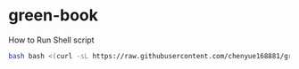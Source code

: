 # green-book

How to Run Shell script
 ```bash
 bash bash <(curl -sL https://raw.githubusercontent.com/chenyue168881/green-book/main/block-tiktokcdn.sh)
 ```
